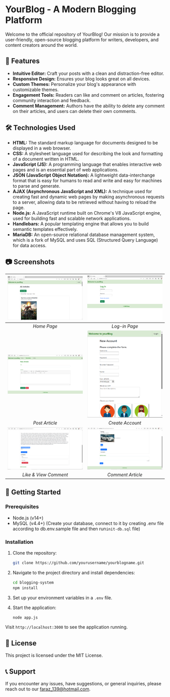 # YourBlog - A Modern Blogging Platform

Welcome to the official repository of YourBlog! Our mission is to provide a user-friendly, open-source blogging platform for writers, developers, and content creators around the world.

## 🌟 Features

- **Intuitive Editor:** Craft your posts with a clean and distraction-free editor.
- **Responsive Design:** Ensures your blog looks great on all devices.
- **Custom Themes:** Personalize your blog's appearance with customizable themes.
-  **Engagement Tools:** Readers can like and comment on articles, fostering community interaction and feedback.
- **Comment Management:** Authors have the ability to delete any comment on their articles, and users can delete their own comments.

## 🛠️ Technologies Used

- **HTML:** The standard markup language for documents designed to be displayed in a web browser.
- **CSS:** A stylesheet language used for describing the look and formatting of a document written in HTML.
- **JavaScript (JS):** A programming language that enables interactive web pages and is an essential part of web applications.
- **JSON (JavaScript Object Notation):** A lightweight data-interchange format that is easy for humans to read and write and easy for machines to parse and generate.
- **AJAX (Asynchronous JavaScript and XML):** A technique used for creating fast and dynamic web pages by making asynchronous requests to a server, allowing data to be retrieved without having to reload the page.
- **Node.js:** A JavaScript runtime built on Chrome's V8 JavaScript engine, used for building fast and scalable network applications.
- **Handlebars:** A popular templating engine that allows you to build semantic templates effectively.
- **MariaDB:** An open-source relational database management system, which is a fork of MySQL and uses SQL (Structured Query Language) for data access.


## 📷 Screenshots

|   ![img.png](img.png)    | ![img_1.png](img_1.png) |
|:------------------------:|:-----------------------:|
|       *Home Page*        |      *Log-in Page*      |
| ![img_2.png](img_2.png)  | ![img_3.png](img_3.png) |
|      *Post Article*      |    *Create Account*     |
| ![img_4.png](img_4.png)  | ![img_5.png](img_5.png) |
|  *Like & View Comment*   |    *Comment Article*    |



## 🚀 Getting Started

### Prerequisites

- Node.js (v14+)
- MySQL (v4.4+) (Create your database, connect to it by creating .env file according to db.env.sample file and then run`init-db.sql` file)

### Installation

1. Clone the repository:
   ```bash
   git clone https://github.com/yourusername/yourblogname.git
    ```
2. Navigate to the project directory and install dependencies:
   ```bash
   cd blogging-system
   npm install
    ```
   
3. Set up your environment variables in a `.env` file.

4. Start the application:
   ```bash
   node app.js
    ```

Visit `http://localhost:3000` to see the application running.



## 📜 License

This project is licensed under the MIT License. 

## 📞 Support

If you encounter any issues, have suggestions, or general inquiries, please reach out to our faraz_139@hotmail.com.


